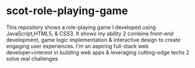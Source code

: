 # scot-role-playing-game
This repository shows a role-playing game I developed using JavaScript,HTML5, &amp; CSS3. It shows my ability 2 combine front-end development, game logic implementation &amp; interactive design to create engaging user experiences. I'm an aspiring full-stack web developer+interest in building web apps &amp; leveraging cutting-edge techs 2 solve real challenges 
